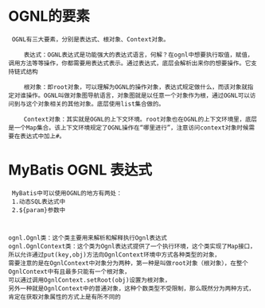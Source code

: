# OGNL的要素
    
     OGNL有三大要素，分别是表达式、根对象、Context对象。
     
     　　表达式：OGNL表达式是功能强大的表达式语言，何解？在ognl中想要执行取值，赋值，调用方法等等操作，你都需要用表达式表示。通过表达式，底层会解析出来你的想要操作。它支持链式结构
     
     　　根对象：即root对象，可以理解为OGNL的操作对象，表达式规定做什么，而该对象就指定对谁操作。OGNL叫做对象图导航语言，对象图就是以任意一个对象作为根，通过OGNL可以访问到与这个对象相关的其他对象。底层使用list集合做的。
     
     　　Context对象：其实就是OGNL的上下文环境。root对象也在OGNL的上下文环境里，底层是一个Map集合。该上下文环境规定了OGNL操作在“哪里进行”，注意访问context对象时候需要在表达式中加上#。
     
# MyBatis OGNL 表达式
     MyBatis中可以使用OGNL的地方有两处：
     1.动态SQL表达式中
     2.${param}参数中
     
     
# 
    ognl.Ognl类：这个类主要用来解析和解释执行Ognl表达式
    ognl.OgnlContext类：这个类为Ognl表达式提供了一个执行环境，这个类实现了Map接口，所以允许通过put(key,obj)方法向OgnlContext环境中方式各种类型的对象，
    需要注意的是在OgnlContext中对象分为两种，第一种是叫做root对象（根对象），在整个OgnlContext中有且最多只能有一个根对象，
    可以通过调用OgnlContext.setRoot(obj)设置为根对象，
    另外一种就是OgnlContext中的普通对象，这种个数类型不受限制，那么既然分为两种方式，肯定在获取对象属性的方式上是有所不同的

